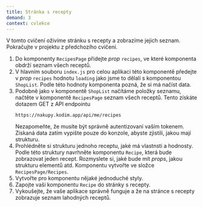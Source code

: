 ```yaml
---
title: Stránka s recepty
demand: 3
context: cvlekce
---
```


V tomto cvičení oživíme stránku s recepty a zobrazíme jejich seznam. Pokračujte v projektu z předchozího cvičení.

1. Do komponenty `RecipesPage` přidejte _prop_ `recipes`, ve které komponenta obdrží seznam všech receptů.
1. V hlavním souboru `index.js` pro celou aplikaci této komponentě předejte v _prop_ `recipes` hodnotu `loading` jako jsme to dělali s komponentou `ShopList`. Podle této hodnoty komponenta pozná, že si má načíst data.
1. Podobně jako v komponentě `ShopList` načítáme položky seznamu, načtěte v komponentě `RecipesPage` seznam všech receptů. Tento získáte dotazem GET z API endpointu
   ```
   https://nakupy.kodim.app/api/me/recipes
   ```
   Nezapomeňte, že musíte být správně autentizovaní vaším tokenem. Získaná data zatím vypište pouze do konzole, abyste zjistili, jakou mají strukturu.
1. Prohlédněte si strukturu jednoho receptu, jaké má vlastnsti a hodnosty. Podle této struktury navrhněte komponentu `Recipe`, která bude zobrazovat jeden recept. Rozmyslete si, jaké bude mít _props_, jakou strukturu elementů atd. Komponentu vytvořte ve složce `RecipesPage/Recipes`.
1. Vytvořte pro komponentu nějaké jednoduché styly.
1. Zapojte vaši komponentu `Recipe` do stránky s recepty.
1. Vykoušejte, že vaše aplikace správně funguje a že na stránce s recepty zobrazuje seznam lahodných receptů.
